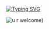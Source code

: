 <a href="https://git.io/typing-svg"><img src="https://readme-typing-svg.herokuapp.com?font=Fira+Code&size=25&pause=1000&color=1AB4F7&center=true&vCenter=true&width=478&height=55&lines=welcome+to+my+profile;and+stop+wasting+your+time" alt="Typing SVG" /></a>

![u r welcome](https://user-images.githubusercontent.com/102752755/190896738-d38b61cc-7939-400c-a54e-5804127a97de.png))
